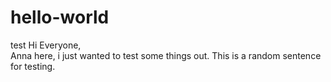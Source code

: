# hello-world
test
Hi Everyone,  
  Anna here, i just wanted to test some things out.
This is a random sentence for testing.
